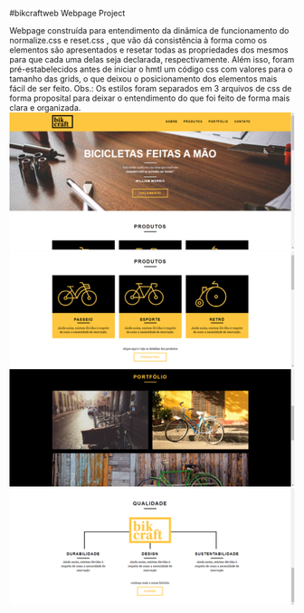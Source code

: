 
#bikcraftweb
Webpage Project

Webpage construída para entendimento da dinâmica de funcionamento do normalize.css e reset.css , que vão dá consistência à forma como os elementos são apresentados e resetar todas as propriedades dos mesmos para que cada uma delas seja declarada, respectivamente. Além isso, foram pré-estabelecidos antes de iniciar o hmtl um código css com valores para o tamanho das grids, o que deixou o posicionamento dos elementos mais fácil de ser feito. Obs.: Os estilos foram separados em 3 arquivos de css de forma proposital para deixar o entendimento do que foi feito de forma mais clara e organizada.
![](.github/bikcraft.PNG)
![](.github/bikcraft-2.PNG)
![](.github/bikcraft-3.PNG)
![](.github/bikcraft-4.PNG)


